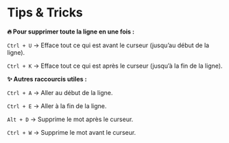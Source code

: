 # Tips & Tricks

**🔥 Pour supprimer toute la ligne en une fois :**

`Ctrl + U` → Efface tout ce qui est avant le curseur (jusqu’au début de la ligne).

`Ctrl + K` → Efface tout ce qui est après le curseur (jusqu’à la fin de la ligne).

**✨ Autres raccourcis utiles :**

`Ctrl + A` → Aller au début de la ligne.

`Ctrl + E` → Aller à la fin de la ligne.

`Alt + D` → Supprime le mot après le curseur.

`Ctrl + W` → Supprime le mot avant le curseur.

